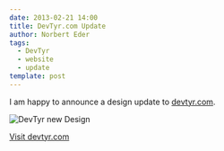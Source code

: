 ```yaml
---
date: 2013-02-21 14:00
title: DevTyr.com Update
author: Norbert Eder
tags: 
  - DevTyr
  - website
  - update
template: post
---
```


I am happy to announce a design update to [devtyr.com](http://devtyr.com "devtyr.com"). 

![DevTyr new Design](http://i.imgur.com/Vt6Bxox.png "DevTyr new Design")

[Visit devtyr.com](http://devtyr.com "Visit devtyr.com")